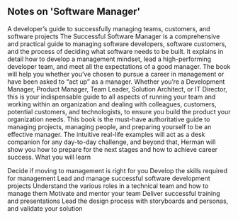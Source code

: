 ## Notes on 'Software Manager'

A developer’s guide to successfully managing teams, customers, and software projects
The Successful Software Manager is a comprehensive and practical guide to managing software developers, software customers, and the process of deciding what software needs to be built. It explains in detail how to develop a management mindset, lead a high-performing developer team, and meet all the expectations of a good manager.
The book will help you whether you’ve chosen to pursue a career in management or have been asked to “act up” as a manager. Whether you’re a Development Manager, Product Manager, Team Leader, Solution Architect, or IT Director, this is your indispensable guide to all aspects of running your team and working within an organization and dealing with colleagues, customers, potential customers, and technologists, to ensure you build the product your organization needs.
This book is the must-have authoritative guide to managing projects, managing people, and preparing yourself to be an effective manager. The intuitive real-life examples will act as a desk companion for any day-to-day challenge, and beyond that, Herman will show you how to prepare for the next stages and how to achieve career success.
What you will learn

Decide if moving to management is right for you
Develop the skills required for management
Lead and manage successful software development projects
Understand the various roles in a technical team and how to manage them
Motivate and mentor your team
Deliver successful training and presentations
Lead the design process with storyboards and personas, and validate your solution
